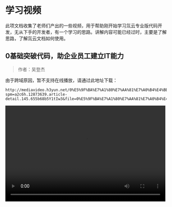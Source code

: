 # 学习视频

此项文档收集了老师们产出的一些视频，用于帮助刚开始学习氚云专业版代码开发，无从下手的开发者，有一个学习的思路。讲解内容可能已经过时，主要是了解思路，了解氚云文档如何使用。


## 0基础突破代码，助企业员工建立IT能力

> 作者：吴登杰

由于跨域原因，暂不支持在线播放，请通过此地址下载：
``` 
http://mediavideo.h3yun.net/0%E5%9F%BA%E7%A1%80%E7%AA%81%E7%A0%B4%E4%BB%A3%E7%A0%81%EF%BC%8C%E5%8A%A9%E4%BC%81%E4%B8%9A%E5%91%98%E5%B7%A5%E5%BB%BA%E7%AB%8BIT%E8%83%BD%E5%8A%9B.mp4?spm=a2c6h.12873639.article-detail.145.655b68b5Y1tIw3&file=0%E5%9F%BA%E7%A1%80%E7%AA%81%E7%A0%B4%E4%BB%A3%E7%A0%81%EF%BC%8C%E5%8A%A9%E4%BC%81%E4%B8%9A%E5%91%98%E5%B7%A5%E5%BB%BA%E7%AB%8BIT%E8%83%BD%E5%8A%9B.mp4
```

<video width="500" height="300" controls>
  <source src="http://mediavideo.h3yun.net/0%E5%9F%BA%E7%A1%80%E7%AA%81%E7%A0%B4%E4%BB%A3%E7%A0%81%EF%BC%8C%E5%8A%A9%E4%BC%81%E4%B8%9A%E5%91%98%E5%B7%A5%E5%BB%BA%E7%AB%8BIT%E8%83%BD%E5%8A%9B.mp4?spm=a2c6h.12873639.article-detail.145.655b68b5Y1tIw3&file=0%E5%9F%BA%E7%A1%80%E7%AA%81%E7%A0%B4%E4%BB%A3%E7%A0%81%EF%BC%8C%E5%8A%A9%E4%BC%81%E4%B8%9A%E5%91%98%E5%B7%A5%E5%BB%BA%E7%AB%8BIT%E8%83%BD%E5%8A%9B.mp4" type="video/mp4">
您的浏览器不支持Video标签。
</video>